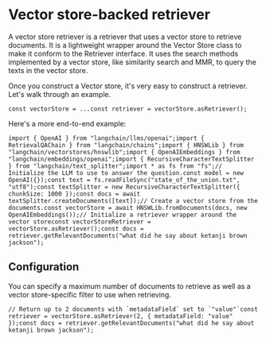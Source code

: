 Vector store-backed retriever
=============================

A vector store retriever is a retriever that uses a vector store to retrieve documents. It is a lightweight wrapper around the Vector Store class to make it conform to the Retriever interface. It uses the search methods implemented by a vector store, like similarity search and MMR, to query the texts in the vector store.

Once you construct a Vector store, it's very easy to construct a retriever. Let's walk through an example.

    const vectorStore = ...const retriever = vectorStore.asRetriever();

Here's a more end-to-end example:

    import { OpenAI } from "langchain/llms/openai";import { RetrievalQAChain } from "langchain/chains";import { HNSWLib } from "langchain/vectorstores/hnswlib";import { OpenAIEmbeddings } from "langchain/embeddings/openai";import { RecursiveCharacterTextSplitter } from "langchain/text_splitter";import * as fs from "fs";// Initialize the LLM to use to answer the question.const model = new OpenAI({});const text = fs.readFileSync("state_of_the_union.txt", "utf8");const textSplitter = new RecursiveCharacterTextSplitter({ chunkSize: 1000 });const docs = await textSplitter.createDocuments([text]);// Create a vector store from the documents.const vectorStore = await HNSWLib.fromDocuments(docs, new OpenAIEmbeddings());// Initialize a retriever wrapper around the vector storeconst vectorStoreRetriever = vectorStore.asRetriever();const docs = retriever.getRelevantDocuments("what did he say about ketanji brown jackson");

Configuration[](#configuration "Direct link to Configuration")
---------------------------------------------------------------

You can specify a maximum number of documents to retrieve as well as a vector store-specific filter to use when retrieving.

    // Return up to 2 documents with `metadataField` set to `"value"`const retriever = vectorStore.asRetriever(2, { metadataField: "value" });const docs = retriever.getRelevantDocuments("what did he say about ketanji brown jackson");